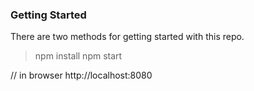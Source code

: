### Getting Started

There are two methods for getting started with this repo.
> npm install
> npm start

// in browser
http://localhost:8080
